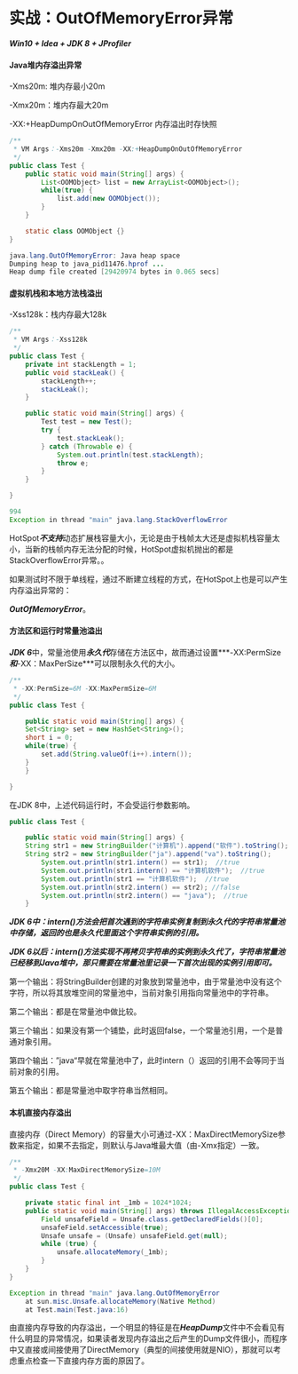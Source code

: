 #  实战：OutOfMemoryError异常

***Win10  + Idea +  JDK 8 + JProfiler***



#### Java堆内存溢出异常

-Xms20m: 堆内存最小20m

-Xmx20m：堆内存最大20m

-XX:+HeapDumpOnOutOfMemoryError  内存溢出时存快照

```java
/**
 * VM Args：-Xms20m -Xmx20m -XX:+HeapDumpOnOutOfMemoryError
 */
public class Test {
    public static void main(String[] args) {
        List<OOMObject> list = new ArrayList<OOMObject>();
        while(true) {
            list.add(new OOMObject());
        }
    }

    static class OOMObject {}
}
```

```java
java.lang.OutOfMemoryError: Java heap space
Dumping heap to java_pid11476.hprof ...
Heap dump file created [29420974 bytes in 0.065 secs]
```



#### 虚拟机栈和本地方法栈溢出

-Xss128k：栈内存最大128k

```java
/**
 * VM Args：-Xss128k
 */
public class Test {
    private int stackLength = 1;
    public void stackLeak() {
        stackLength++;
        stackLeak();
    }

    public static void main(String[] args) {
        Test test = new Test();
        try {
            test.stackLeak();
        } catch (Throwable e) {
            System.out.println(test.stackLength);
            throw e;
        }
    }

}
```

```java
994
Exception in thread "main" java.lang.StackOverflowError

```

HotSpot***不支持***动态扩展栈容量大小，无论是由于栈帧太大还是虚拟机栈容量太小，当新的栈帧内存无法分配的时候，HotSpot虚拟机抛出的都是StackOverflowError异常。。

如果测试时不限于单线程，通过不断建立线程的方式，在HotSpot上也是可以产生内存溢出异常的：

***OutOfMemoryError***。



#### 方法区和运行时常量池溢出

***JDK 6***中，常量池使用***永久代***存储在方法区中，故而通过设置***-XX:PermSize***和***-XX：MaxPerSize***可以限制永久代的大小。

```java
/**
 * -XX:PermSize=6M -XX:MaxPermSize=6M
 */
public class Test {

    public static void main(String[] args) {
    Set<String> set = new HashSet<String>();
    short i = 0;
    while(true) {
        set.add(String.valueOf(i++).intern());
    }
    }

}
```

在JDK 8中，上述代码运行时，不会受运行参数影响。

```java
public class Test {

    public static void main(String[] args) {
    String str1 = new StringBuilder("计算机").append("软件").toString();
    String str2 = new StringBuilder("ja").append("va").toString();
        System.out.println(str1.intern() == str1);  //true
        System.out.println(str1.intern() == "计算机软件");  //true
        System.out.println(str1 == "计算机软件");  //true
        System.out.println(str2.intern() == str2); //false
        System.out.println(str2.intern() == "java");  //true
    }

```

***JDK 6中：intern()方法会把首次遇到的字符串实例复制到永久代的字符串常量池中存储，返回的也是永久代里面这个字符串实例的引用。***

***JDK 6以后：intern()方法实现不再拷贝字符串的实例到永久代了，字符串常量池已经移到Java堆中，那只需要在常量池里记录一下首次出现的实例引用即可。***

第一个输出：将StringBuilder创建的对象放到常量池中，由于常量池中没有这个字符，所以将其放堆空间的常量池中，当前对象引用指向常量池中的字符串。

第二个输出：都是在常量池中做比较。

第三个输出：如果没有第一个铺垫，此时返回false，一个常量池引用，一个是普通对象引用。

第四个输出：”java“早就在常量池中了，此时intern（）返回的引用不会等同于当前对象的引用。

第五个输出：都是常量池中取字符串当然相同。



#### 本机直接内存溢出

直接内存（Direct Memory）的容量大小可通过-XX：MaxDirectMemorySize参数来指定，如果不去指定，则默认与Java堆最大值（由-Xmx指定）一致。

```java
/**
 * -Xmx20M -XX:MaxDirectMemorySize=10M
 */
public class Test {

    private static final int _1mb = 1024*1024;
    public static void main(String[] args) throws IllegalAccessException {
        Field unsafeField = Unsafe.class.getDeclaredFields()[0];
        unsafeField.setAccessible(true);
        Unsafe unsafe = (Unsafe) unsafeField.get(null);
        while (true) {
            unsafe.allocateMemory(_1mb);
        }
    }
}
```

```java
Exception in thread "main" java.lang.OutOfMemoryError
	at sun.misc.Unsafe.allocateMemory(Native Method)
	at Test.main(Test.java:16)
```

由直接内存导致的内存溢出，一个明显的特征是在***HeapDump***文件中不会看见有什么明显的异常情况，如果读者发现内存溢出之后产生的Dump文件很小，而程序中又直接或间接使用了DirectMemory（典型的间接使用就是NIO），那就可以考虑重点检查一下直接内存方面的原因了。
